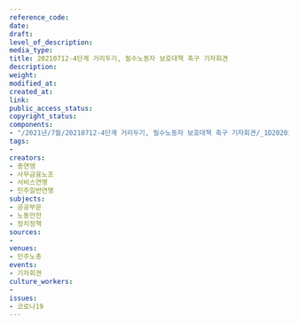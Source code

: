 ```yaml
---
reference_code: 
date: 
draft: 
level_of_description: 
media_type: 
title: 20210712-4단계 거리두기, 필수노동자 보호대책 촉구 기자회견
description: 
weight: 
modified_at: 
created_at: 
link: 
public_access_status: 
copyright_status: 
components:
- "/2021년/7월/20210712-4단계 거리두기, 필수노동자 보호대책 촉구 기자회견/_1D20202.jpg"
tags:
- 
creators:
- 총연맹
- 사무금융노조
- 서비스연맹
- 민주일반연맹
subjects:
- 공공부문
- 노동안전
- 정치정책
sources:
- 
venues:
- 민주노총
events:
- 기자회견
culture_workers:
- 
issues:
- 코로나19
---
```

